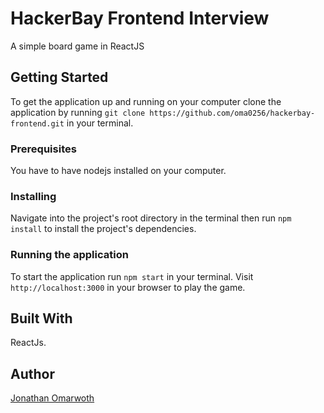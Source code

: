 # HackerBay Frontend Interview

A simple board game in ReactJS

## Getting Started

To get the application up and running on your computer clone the application by running `git clone https://github.com/oma0256/hackerbay-frontend.git` in your terminal.

### Prerequisites

You have to have nodejs installed on your computer.

### Installing

Navigate into the project's root directory in the terminal then run `npm install` to install the project's dependencies.

### Running the application

To start the application run `npm start` in your terminal. Visit `http://localhost:3000` in your browser to play the game.

## Built With

ReactJs.

## Author

[Jonathan Omarwoth](https://github.com/oma0256)
